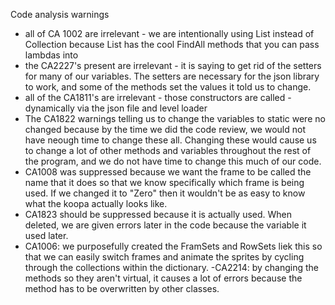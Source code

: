 Code analysis warnings
- all of CA 1002 are irrelevant - we are intentionally using List instead of Collection because List has the cool FindAll methods that you can pass lambdas into
- the CA2227's present are irrelevant - it is saying to get rid of the setters for many of our variables. The setters are necessary for the json library to work, and some of the methods set the values it told us to change.
- all of the CA1811's are irrelevant - those constructors are called - dynamically via the json file and level loader
- The CA1822 warnings telling us to change the variables to static were no changed because by the time we did the code review, we would not have neough time to change these all. Changing these would cause us to change a lot of other methods and variables throughout the rest of the program, and we do not have time to change this much of our code. 
- CA1008 was suppressed because we want the frame to be called the name that it does so that we know specifically which frame is being used. If we changed it to "Zero" then it wouldn't be as easy to know what the koopa actually looks like.
- CA1823 should be suppressed because it is actually used. When deleted, we are given errors later in the code because the variable it used later.
- CA1006: we purposefully created the FramSets and RowSets liek this so that we can easily switch frames and animate the sprites by cycling through the collections within the dictionary.
-CA2214: by changing the methods so they aren't virtual, it causes a lot of errors because the method has to be overwritten by other classes.